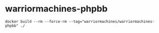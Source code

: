 # warriormachines-phpbb

```shell
docker build --rm --force-rm --tag="warriormachines/warriormachines-phpbb" ./
```
